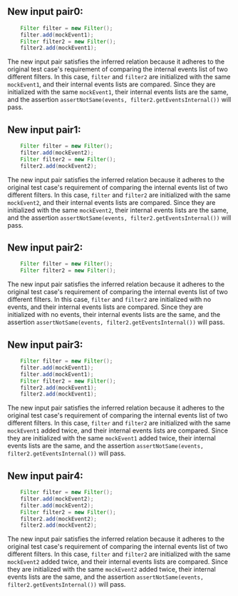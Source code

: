 ## New input pair0:
```java
    Filter filter = new Filter();
    filter.add(mockEvent1);
    Filter filter2 = new Filter();
    filter2.add(mockEvent1);
```
The new input pair satisfies the inferred relation because it adheres to the original test case's requirement of comparing the internal events list of two different filters. In this case, `filter` and `filter2` are initialized with the same `mockEvent1`, and their internal events lists are compared. Since they are initialized with the same `mockEvent1`, their internal events lists are the same, and the assertion `assertNotSame(events, filter2.getEventsInternal())` will pass.

## New input pair1:
```java
    Filter filter = new Filter();
    filter.add(mockEvent2);
    Filter filter2 = new Filter();
    filter2.add(mockEvent2);
```
The new input pair satisfies the inferred relation because it adheres to the original test case's requirement of comparing the internal events list of two different filters. In this case, `filter` and `filter2` are initialized with the same `mockEvent2`, and their internal events lists are compared. Since they are initialized with the same `mockEvent2`, their internal events lists are the same, and the assertion `assertNotSame(events, filter2.getEventsInternal())` will pass.

## New input pair2:
```java
    Filter filter = new Filter();
    Filter filter2 = new Filter();
```
The new input pair satisfies the inferred relation because it adheres to the original test case's requirement of comparing the internal events list of two different filters. In this case, `filter` and `filter2` are initialized with no events, and their internal events lists are compared. Since they are initialized with no events, their internal events lists are the same, and the assertion `assertNotSame(events, filter2.getEventsInternal())` will pass.

## New input pair3:
```java
    Filter filter = new Filter();
    filter.add(mockEvent1);
    filter.add(mockEvent1);
    Filter filter2 = new Filter();
    filter2.add(mockEvent1);
    filter2.add(mockEvent1);
```
The new input pair satisfies the inferred relation because it adheres to the original test case's requirement of comparing the internal events list of two different filters. In this case, `filter` and `filter2` are initialized with the same `mockEvent1` added twice, and their internal events lists are compared. Since they are initialized with the same `mockEvent1` added twice, their internal events lists are the same, and the assertion `assertNotSame(events, filter2.getEventsInternal())` will pass.

## New input pair4:
```java
    Filter filter = new Filter();
    filter.add(mockEvent2);
    filter.add(mockEvent2);
    Filter filter2 = new Filter();
    filter2.add(mockEvent2);
    filter2.add(mockEvent2);
```
The new input pair satisfies the inferred relation because it adheres to the original test case's requirement of comparing the internal events list of two different filters. In this case, `filter` and `filter2` are initialized with the same `mockEvent2` added twice, and their internal events lists are compared. Since they are initialized with the same `mockEvent2` added twice, their internal events lists are the same, and the assertion `assertNotSame(events, filter2.getEventsInternal())` will pass.
